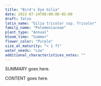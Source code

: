 ```yaml
---
title: "Bird's Eye Gilia"
date: 2022-07-24T00:00:00-05:00
draft: false
latin_name: "Gilia tricolor ssp. Tricolor"
family_name: "Polemoniaceae"
plant_type: "Annual"
bloom_time: "Summer"
flower_color: "Purple"
size_at_maturity: "< 1 ft"
water_needs: "Low"
additional_characteristices_notes: ""
---
```


SUMMARY goes here.

<!--more-->

CONTENT goes here.